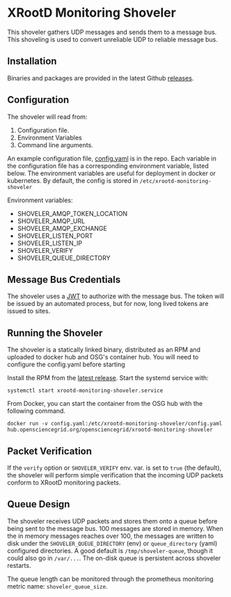 XRootD Monitoring Shoveler
==========================

This shoveler gathers UDP messages and sends them to a message bus.
This shoveling is used to convert unreliable UDP to reliable message bus.


Installation
------------

Binaries and packages are provided in the latest Github [releases](https://github.com/opensciencegrid/xrootd-monitoring-shoveler/releases).

Configuration
-------------

The shoveler will read from:

1. Configuration file.
2. Environment Variables
3. Command line arguments.

An example configuration file, [config.yaml](config/config.yaml) is in the repo.  Each variable in the configuration file has a corresponding environment variable, listed below.  The environment variables are useful for deployment in docker or kubernetes.  By default, the config is stored in `/etc/xrootd-monitoring-shoveler`

Environment variables:

* SHOVELER_AMQP_TOKEN_LOCATION
* SHOVELER_AMQP_URL
* SHOVELER_AMQP_EXCHANGE
* SHOVELER_LISTEN_PORT
* SHOVELER_LISTEN_IP
* SHOVELER_VERIFY
* SHOVELER_QUEUE_DIRECTORY

Message Bus Credentials
-----------------------

The shoveler uses a [JWT](https://jwt.io/) to authorize with the message bus.  The token will be issued by an automated process, but for now, long lived tokens are issued to sites.

Running the Shoveler
--------------------

The shoveler is a statically linked binary, distributed as an RPM and uploaded to docker hub and OSG's container hub. You will need to configure the config.yaml before starting

Install the RPM from the [latest release](https://github.com/opensciencegrid/xrootd-monitoring-shoveler/releases).  Start the systemd service with:

    systemctl start xrootd-monitoring-shoveler.service

From Docker, you can start the container from the OSG hub with the following command.

    docker run -v config.yaml:/etc/xrootd-monitoring-shoveler/config.yaml hub.opensciencegrid.org/opensciencegrid/xrootd-monitoring-shoveler


Packet Verification
-------------------

If the `verify` option or `SHOVELER_VERIFY` env. var. is set to `true` (the default), the shoveler will perform simple verification that the incoming UDP packets conform to XRootD monitoring packets.

Queue Design
------------

The shoveler receives UDP packets and stores them onto a queue before being sent to the message bus.  100 messages are stored in memory.  When the in memory messages reaches over 100, the messages are written to disk under the `SHOVELER_QUEUE_DIRECTORY` (env) or `queue_directory` (yaml) configured directories.  A good default is `/tmp/shoveler-queue`, though it could also go in `/var/...`.  The on-disk queue is persistent across shoveler restarts.

The queue length can be monitored through the prometheus monitoring metric name: `shoveler_queue_size`.